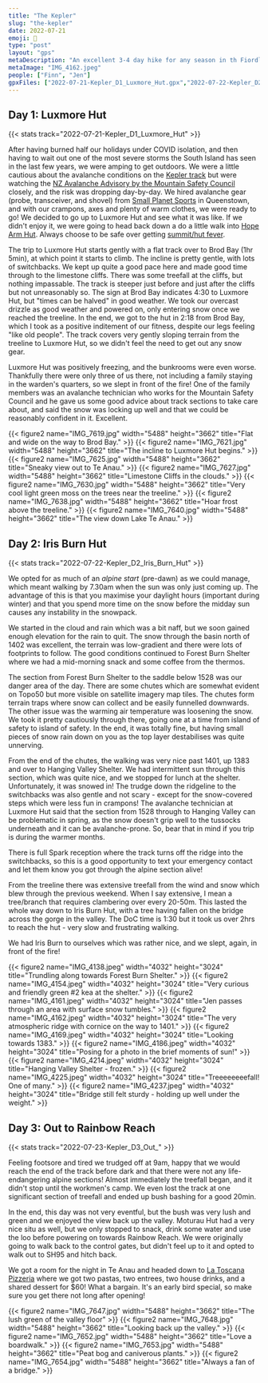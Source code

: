 ```yaml
---
title: "The Kepler"
slug: "the-kepler"
date: 2022-07-21
emoji: 🥾
type: "post"
layout: "gps"
metaDescription: "An excellent 3-4 day hike for any season in th Fiordland region with stunning mountain, lake and forest views."
metaImage: "IMG_4162.jpeg"
people: ["Finn", "Jen"]
gpxFiles: ["2022-07-21-Kepler_D1_Luxmore_Hut.gpx","2022-07-22-Kepler_D2_Iris_Burn_Hut.gpx","2022-07-23-Kepler_D3_Out_.gpx"]
---
```


## Day 1: Luxmore Hut
{{< stats track="2022-07-21-Kepler_D1_Luxmore_Hut" >}}

After having burned half our holidays under COVID isolation, and then having to wait out one of the most severe storms the South Island has seen in the last few years, we were amping to get outdoors. We were a little cautious about the avalanche conditions on the [Kepler track](https://www.doc.govt.nz/parks-and-recreation/places-to-go/fiordland/places/fiordland-national-park/things-to-do/tracks/kepler-track/) but were watching the [NZ Avalanche Advisory by the Mountain Safety Council](https://avalanche.net.nz/) closely, and the risk was dropping day-by-day. We hired avalanche gear (probe, transceiver, and shovel) from [Small Planet Sports](https://goo.gl/maps/sQN9S817pQ4ockkj8) in Queenstown, and with our crampons, axes and plenty of warm clothes, we were ready to go! We decided to go up to Luxmore Hut and see what it was like. If we didn't enjoy it, we were going to head back down a do a little walk into [Hope Arm Hut](https://www.doc.govt.nz/parks-and-recreation/places-to-go/fiordland/places/fiordland-national-park/things-to-do/huts/hope-arm-hut/). Always choose to be safe over getting [summit/hut fever](https://en.wiktionary.org/wiki/summit_fever).

The trip to Luxmore Hut starts gently with a flat track over to Brod Bay (1hr 5min), at which point it starts to climb. The incline is pretty gentle, with lots of switchbacks. We kept up quite a good pace here and made good time through to the limestone cliffs. There was some treefall at the cliffs, but nothing impassable. The track is steeper just before and just after the cliffs but not unreasonably so.
The sign at Brod Bay indicates 4:30 to Luxmore Hut, but "times can be halved" in good weather. We took our overcast drizzle as good weather and powered on, only entering snow once we reached the treeline. In the end, we got to the hut in 2:18 from Brod Bay, which I took as a positive inditement of our fitness, despite our legs feeling "like old people".
The track covers very gently sloping terrain from the treeline to Luxmore Hut, so we didn't feel the need to get out any snow gear.

Luxmore Hut was positively freezing, and the bunkrooms were even worse. Thankfully there were only three of us there, not including a family staying in the warden's quarters, so we slept in front of the fire! One of the family members was an avalanche technician who works for the Mountain Safety Council and he gave us some good advice about track sections to take care about, and said the snow was locking up well and that we could be reasonably confident in it. Excellent.

{{< figure2 name="IMG_7619.jpg" width="5488" height="3662" title="Flat and wide on the way to Brod Bay." >}}
{{< figure2 name="IMG_7621.jpg" width="5488" height="3662" title="The incline to Luxmore Hut begins." >}}
{{< figure2 name="IMG_7625.jpg" width="5488" height="3662" title="Sneaky view out to Te Anau." >}}
{{< figure2 name="IMG_7627.jpg" width="5488" height="3662" title="Limestone Cliffs in the clouds." >}}
{{< figure2 name="IMG_7630.jpg" width="5488" height="3662" title="Very cool light green moss on the trees near the treeline." >}}
{{< figure2 name="IMG_7638.jpg" width="5488" height="3662" title="Hoar frost above the treeline." >}}
{{< figure2 name="IMG_7640.jpg" width="5488" height="3662" title="The view down Lake Te Anau." >}}

## Day 2: Iris Burn Hut
{{< stats track="2022-07-22-Kepler_D2_Iris_Burn_Hut" >}}

We opted for as much of an _alpine start_ (pre-dawn) as we could manage, which meant walking by 7.30am when the sun was only just coming up. The advantage of this is that you maximise your daylight hours (important during winter) and that you spend more time on the snow before the midday sun causes any instability in the snowpack.

We started in the cloud and rain which was a bit naff, but we soon gained enough elevation for the rain to quit. The snow through the basin north of 1402 was excellent, the terrain was low-gradient and there were lots of footprints to follow. The good conditions continued to Forest Burn Shelter where we had a mid-morning snack and some coffee from the thermos.

The section from Forest Burn Shelter to the saddle below 1528 was our danger area of the day. There are some chutes which are somewhat evident on Topo50 but more visible on satellite imagery map tiles. The chutes form terrain traps where snow can collect and be easily funnelled downwards. The other issue was the warming air temperature was loosening the snow. We took it pretty cautiously through there, going one at a time from island of safety to island of safety. In the end, it was totally fine, but having small pieces of snow rain down on you as the top layer destabilises was quite unnerving.

From the end of the chutes, the walking was very nice past 1401, up 1383 and over to Hanging Valley Shelter. We had intermittent sun through this section, which was quite nice, and we stopped for lunch at the shelter. Unfortunately, it was snowed in! The trudge down the ridgeline to the switchbacks was also gentle and not scary - except for the snow-covered steps which were less fun in crampons! The avalanche technician at Luxmore Hut said that the section from 1528 through to Hanging Valley can be problematic in spring, as the snow doesn't grip well to the tussocks underneath and it can be avalanche-prone. So, bear that in mind if you trip is during the warmer months.

There is full Spark reception where the track turns off the ridge into the switchbacks, so this is a good opportunity to text your emergency contact and let them know you got through the alpine section alive!

From the treeline there was extensive treefall from the wind and snow which blew through the previous weekend. When I say extensive, I mean a tree/branch that requires clambering over every 20-50m. This lasted the whole way down to Iris Burn Hut, with a tree having fallen on the bridge across the gorge in the valley. The DoC time is 1:30 but it took us over 2hrs to reach the hut - very slow and frustrating walking.

We had Iris Burn to ourselves which was rather nice, and we slept, again, in front of the fire!

{{< figure2 name="IMG_4138.jpeg" width="4032" height="3024" title="Trundling along towards Forest Burn Shelter." >}}
{{< figure2 name="IMG_4154.jpeg" width="4032" height="3024" title="Very curious and friendly green #2 kea at the shelter." >}}
{{< figure2 name="IMG_4161.jpeg" width="4032" height="3024" title="Jen passes through an area with surface snow tumbles." >}}
{{< figure2 name="IMG_4162.jpeg" width="4032" height="3024" title="The very atmospheric ridge with cornice on the way to 1401." >}}
{{< figure2 name="IMG_4169.jpeg" width="4032" height="3024" title="Looking towards 1383." >}}
{{< figure2 name="IMG_4186.jpeg" width="4032" height="3024" title="Posing for a photo in the brief moments of sun!" >}}
{{< figure2 name="IMG_4214.jpeg" width="4032" height="3024" title="Hanging Valley Shelter - frozen." >}}
{{< figure2 name="IMG_4225.jpeg" width="4032" height="3024" title="Treeeeeeeefall! One of many." >}}
{{< figure2 name="IMG_4237.jpeg" width="4032" height="3024" title="Bridge still felt sturdy - holding up well under the weight." >}}

## Day 3: Out to Rainbow Reach
{{< stats track="2022-07-23-Kepler_D3_Out_" >}}

Feeling footsore and tired we trudged off at 9am, happy that we would reach the end of the track before dark and that there were not any life-endangering alpine sections! Almost immediately the treefall began, and it didn't stop until the workmen's camp. We even lost the track at one significant section of treefall and ended up bush bashing for a good 20min.

In the end, this day was not very eventful, but the bush was very lush and green and we enjoyed the view back up the valley. Moturau Hut had a very nice situ as well, but we only stopped to snack, drink some water and use the loo before powering on towards Rainbow Reach. We were originally going to walk back to the control gates, but didn't feel up to it and opted to walk out to SH95 and hitch back.

We got a room for the night in Te Anau and headed down to [La Toscana Pizzeria](https://goo.gl/maps/VcbZ1Kgw1rpFMaBs7) where we got two pastas, two entrees, two house drinks, and a shared dessert for $60! What a bargain. It's an early bird special, so make sure you get there not long after opening!

{{< figure2 name="IMG_7647.jpg" width="5488" height="3662" title="The lush green of the valley floor" >}}
{{< figure2 name="IMG_7648.jpg" width="5488" height="3662" title="Looking back up the valley." >}}
{{< figure2 name="IMG_7652.jpg" width="5488" height="3662" title="Love a boardwalk." >}}
{{< figure2 name="IMG_7653.jpg" width="5488" height="3662" title="Peat bog and caniverous plants." >}}
{{< figure2 name="IMG_7654.jpg" width="5488" height="3662" title="Always a fan of a bridge." >}}
